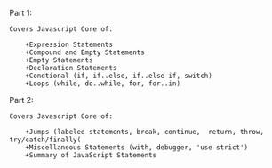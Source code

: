 Part 1:

	Covers Javascript Core of:

		+Expression Statements
		+Compound and Empty Statements
		+Empty Statements
		+Declaration Statements
		+Condtional (if, if..else, if..else if, switch)
		+Loops (while, do..while, for, for..in)

Part 2: 

	Covers Javascript Core of:
	
		+Jumps (labeled statements, break, continue,  return, throw, try/catch/finally(
		+Miscellaneous Statements (with, debugger, 'use strict')
		+Summary of JavaScript Statements
